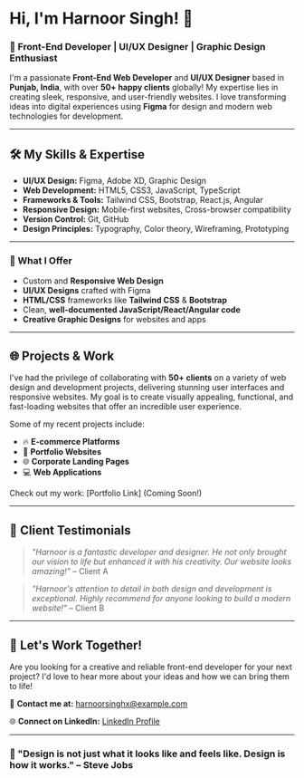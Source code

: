 # Hi, I'm Harnoor Singh! 👋

### 🎨 Front-End Developer | UI/UX Designer | Graphic Design Enthusiast

I'm a passionate **Front-End Web Developer** and **UI/UX Designer** based in **Punjab, India**, with over **50+ happy clients** globally! My expertise lies in creating sleek, responsive, and user-friendly websites. I love transforming ideas into digital experiences using **Figma** for design and modern web technologies for development.

---

## 🛠️ My Skills & Expertise

- **UI/UX Design:** Figma, Adobe XD, Graphic Design
- **Web Development:** HTML5, CSS3, JavaScript, TypeScript
- **Frameworks & Tools:** Tailwind CSS, Bootstrap, React.js, Angular
- **Responsive Design:** Mobile-first websites, Cross-browser compatibility
- **Version Control:** Git, GitHub
- **Design Principles:** Typography, Color theory, Wireframing, Prototyping

---

### 🎯 What I Offer

- Custom and **Responsive Web Design**
- **UI/UX Designs** crafted with Figma
- **HTML/CSS** frameworks like **Tailwind CSS** & **Bootstrap**
- Clean, **well-documented JavaScript/React/Angular code**
- **Creative Graphic Designs** for websites and apps

---

## 🌐 Projects & Work

I've had the privilege of collaborating with **50+ clients** on a variety of web design and development projects, delivering stunning user interfaces and responsive websites. My goal is to create visually appealing, functional, and fast-loading websites that offer an incredible user experience.

Some of my recent projects include:

- 🔥 **E-commerce Platforms**
- 📱 **Portfolio Websites**
- 🌐 **Corporate Landing Pages**
- 💻 **Web Applications**

Check out my work: [Portfolio Link] (Coming Soon!)

---

## 🌟 Client Testimonials

> _"Harnoor is a fantastic developer and designer. He not only brought our vision to life but enhanced it with his creativity. Our website looks amazing!"_ – Client A

> _"Harnoor's attention to detail in both design and development is exceptional. Highly recommend for anyone looking to build a modern website!"_ – Client B

---

## 🚀 Let's Work Together!

Are you looking for a creative and reliable front-end developer for your next project? I'd love to hear more about your ideas and how we can bring them to life!

📧 **Contact me at:** harnoorsinghx@example.com

🌐 **Connect on LinkedIn:** [LinkedIn Profile](https://linkedin.com/in/harnoorsinghx)

---

### 🌱 "Design is not just what it looks like and feels like. Design is how it works." – Steve Jobs